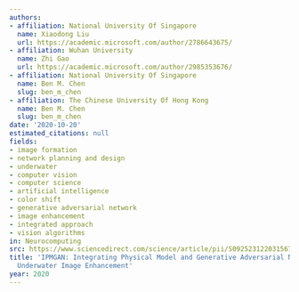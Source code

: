 ```yaml
---
authors:
- affiliation: National University Of Singapore
  name: Xiaodong Liu
  url: https://academic.microsoft.com/author/2786643675/
- affiliation: Wuhan University
  name: Zhi Gao
  url: https://academic.microsoft.com/author/2985353676/
- affiliation: National University Of Singapore
  name: Ben M. Chen
  slug: ben_m_chen
- affiliation: The Chinese University Of Hong Kong
  name: Ben M. Chen
  slug: ben_m_chen
date: '2020-10-20'
estimated_citations: null
fields:
- image formation
- network planning and design
- underwater
- computer vision
- computer science
- artificial intelligence
- color shift
- generative adversarial network
- image enhancement
- integrated approach
- vision algorithms
in: Neurocomputing
src: https://www.sciencedirect.com/science/article/pii/S0925231220315678
title: 'IPMGAN: Integrating Physical Model and Generative Adversarial Network for
  Underwater Image Enhancement'
year: 2020
---
```

